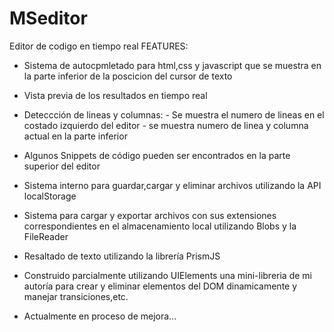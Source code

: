 # MSeditor
Editor de codigo en tiempo real
FEATURES:
 - Sistema de autocpmletado para html,css y javascript que se muestra en la parte inferior 
 de la poscicion del cursor de texto
 - Vista previa de los resultados en tiempo real
 - Deteccción de lineas y columnas:
				- Se muestra el numero de lineas en el costado izquierdo del editor
				- se muestra numero de linea y columna actual en la parte inferior
 - Algunos Snippets de código pueden ser encontrados en la parte superior del editor
 - Sistema interno para guardar,cargar y eliminar archivos utilizando la API localStorage
 - Sistema para cargar y exportar archivos con sus extensiones correspondientes en el almacenamiento local
 utilizando Blobs y la FileReader
 - Resaltado de texto utilizando la librería PrismJS
 - Construido parcialmente utilizando UIElements una mini-libreria de mi autoría para crear y eliminar elementos del DOM dinamicamente y manejar transiciones,etc.
 
- Actualmente en proceso de mejora...